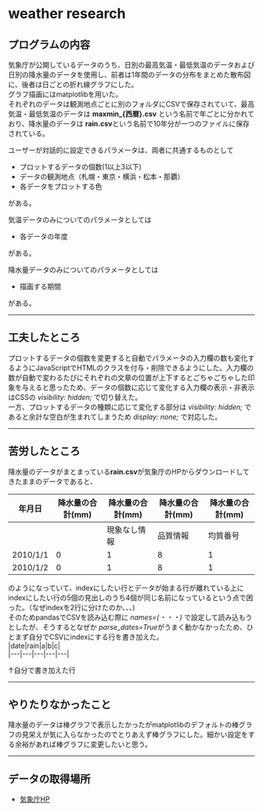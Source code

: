 # weather research

## プログラムの内容
気象庁が公開しているデータのうち、日別の最高気温・最低気温のデータおよび日別の降水量のデータを使用し、前者は1年間のデータの分布をまとめた散布図に、後者は日ごとの折れ線グラフにした。  
グラフ描画にはmatplotlibを用いた。  
それぞれのデータは観測地点ごとに別のフォルダにCSVで保存されていて、最高気温・最低気温のデータは **maxmin_{西暦}.csv** という名前で年ごとに分かれており、降水量のデータは **rain.csv**という名前で10年分が一つのファイルに保存されている。  

ユーザーが対話的に設定できるパラメータは、両者に共通するものとして  
* プロットするデータの個数(1以上3以下)
* データの観測地点（札幌・東京・横浜・松本・那覇）
* 各データをプロットする色  
  
がある。  
  
気温データのみについてのパラメータとしては  
* 各データの年度  
  
がある。

降水量データのみについてのパラメータとしては  
* 描画する期間  
  
がある。
***
## 工夫したところ
プロットするデータの個数を変更すると自動でパラメータの入力欄の数も変化するようにJavaScriptでHTMLのクラスを付与・削除できるようにした。入力欄の数が自動で変わるたびにそれぞれの文章の位置が上下するとごちゃごちゃした印象を与えると思ったため、データの個数に応じて変化する入力欄の表示・非表示はCSSの *visibility: hidden;* で切り替えた。  
一方、プロットするデータの種類に応じて変化する部分は *visibility: hidden;* であると余計な空白が生まれてしまうため *display: none;* で対応した。  

***
## 苦労したところ
降水量のデータがまとまっている**rain.csv**が気象庁のHPからダウンロードしてきたままのデータであると、  

|年月日|降水量の合計(mm)|降水量の合計(mm)|降水量の合計(mm)|降水量の合計(mm)|  
|---|---|---|---|---|  
|　|　|現象なし情報|品質情報|均質番号|  
|2010/1/1|0|1|8|1|  
|2010/1/2|0|1|8|1|  
  
のようになっていて、indexにしたい行とデータが始まる行が離れている上にindexにしたい行の5個の見出しのうち4個が同じ名前になっているという点で困った。（なぜindexを2行に分けたのか、、、)  
そのためpandasでCSVを読み込む際に *names=(・・・)* で設定して読み込もうとしたが、そうするとなぜか *parse_dates=True*がうまく動かなかったため、ひとまず自分でCSVにindexにする行を書き加えた。  
|date|rain|a|b|c|  
|---|---|---|---|---|  
  
↑自分で書き加えた行  

***
## やりたりなかったこと
降水量のデータは棒グラフで表示したかったがmatplotlibのデフォルトの棒グラフの見栄えが気に入らなかったのでとりあえず棒グラフにした。細かい設定をする余裕があれば棒グラフに変更したいと思う。
***
## データの取得場所
* [気象庁HP](https://www.data.jma.go.jp/gmd/risk/obsdl/index.php)